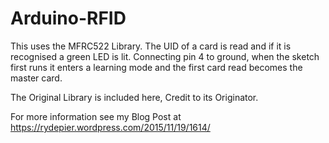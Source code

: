 # Arduino-RFID
This uses the MFRC522 Library. The UID of a card is read and if it is recognised a green LED is lit. Connecting pin 4 to ground, when the sketch first runs it enters a learning mode and the first card read becomes the master card.

The Original Library is included here, Credit to its Originator.

For more information see my Blog Post at  https://rydepier.wordpress.com/2015/11/19/1614/
